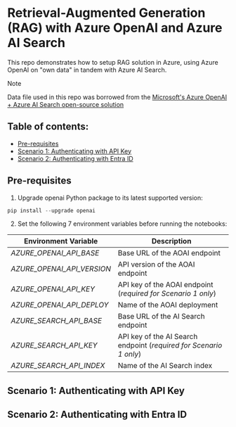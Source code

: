 # Retrieval-Augmented Generation (RAG) with Azure OpenAI and Azure AI Search

This repo demonstrates how to setup RAG solution in Azure, using Azure OpenAI on "own data" in tandem with Azure AI Search.

> [!NOTE]
> Data file used in this repo was borrowed from the [Microsoft's Azure OpenAI + Azure AI Search open-source solution](https://github.com/Azure-Samples/azure-search-openai-demo)

## Table of contents:
- [Pre-requisites](https://github.com/LazaUK/AOAI-AISearch-SDKv1#pre-requisites)
- [Scenario 1: Authenticating with API Key]()
- [Scenario 2: Authenticating with Entra ID]()

## Pre-requisites
1. Upgrade openai Python package to its latest supported version:
``` PowerShell
pip install --upgrade openai
```
2. Set the following 7 environment variables before running the notebooks:

| Environment Variable | Description |
| --- | --- |
| _AZURE_OPENAI_API_BASE_ | Base URL of the AOAI endpoint |
| _AZURE_OPENAI_API_VERSION_ | API version of the AOAI endpoint |
| _AZURE_OPENAI_API_KEY_ | API key of the AOAI endpoint (_required for Scenario 1 only_) |
| _AZURE_OPENAI_API_DEPLOY_ | Name of the AOAI deployment |
| _AZURE_SEARCH_API_BASE_ | Base URL of the AI Search endpoint |
| _AZURE_SEARCH_API_KEY_ | API key of the AI Search endpoint (_required for Scenario 1 only_) |
| _AZURE_SEARCH_API_INDEX_ | Name of the AI Search index |

## Scenario 1: Authenticating with API Key

## Scenario 2: Authenticating with Entra ID
